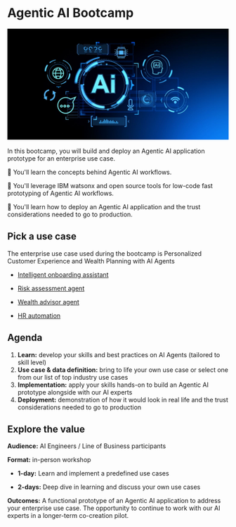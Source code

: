 # Agentic AI Bootcamp


![Agentic Bootcamp](images/leadspace_article.jpeg)

In this bootcamp, you will build and deploy an Agentic AI application prototype for an enterprise use case.

🚀 You'll learn the concepts behind Agentic AI workflows.

🚀 You'll leverage IBM watsonx and open source tools for low-code fast prototyping of Agentic AI workflows.

🚀 You'll learn how to deploy an Agentic AI application and the trust considerations needed to go to production.

## Pick a use case

 The enterprise use case used during the bootcamp is Personalized Customer Experience and Wealth Planning with AI Agents

* [Intelligent onboarding assistant](././labs/lab2)

* [Risk assessment agent](././labs/lab3)

* [Wealth advisor agent](././labs/lab3)

* [HR automation](././labs/lab3)

## Agenda

1. **Learn:** develop your skills and best practices on AI Agents (tailored to skill level)
1. **Use case & data definition:** bring to life your own use case or select one from our list of top industry use cases
1. **Implementation:** apply your skills hands-on to build an Agentic AI prototype alongside with our AI experts
1. **Deployment:** demonstration of how it would look in real life and the trust considerations needed to go to production

## Explore the value

**Audience:** AI Engineers / Line of Business participants

**Format:** in-person workshop

- **1-day:** Learn and implement a predefined use cases

- **2-days:** Deep dive in learning and discuss your own use cases

**Outcomes:** A functional prototype of an Agentic AI application to address your enterprise use case. 
The opportunity to continue to work with our AI experts in a longer-term co-creation pilot.